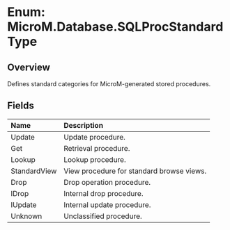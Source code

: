 # Enum: MicroM.Database.SQLProcStandardType

## Overview
Defines standard categories for MicroM-generated stored procedures.

## Fields
| Name | Description |
|:--|:--|
| Update | Update procedure. |
| Get | Retrieval procedure. |
| Lookup | Lookup procedure. |
| StandardView | View procedure for standard browse views. |
| Drop | Drop operation procedure. |
| IDrop | Internal drop procedure. |
| IUpdate | Internal update procedure. |
| Unknown | Unclassified procedure. |

